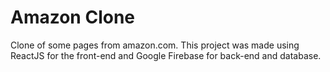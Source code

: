 # Amazon Clone

Clone of some pages from amazon.com. This project was made using ReactJS for the front-end and Google Firebase for back-end and database.
